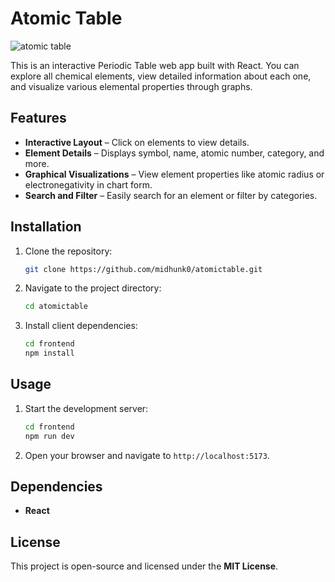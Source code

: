 # Atomic Table

![atomic table](https://github.com/user-attachments/assets/77b30b55-628d-4b04-b9ca-01a84c59f965)

This is an interactive Periodic Table web app built with React. You can explore all chemical elements, view detailed information about each one, and visualize various elemental properties through graphs.

## Features

- **Interactive Layout** – Click on elements to view details.
- **Element Details** – Displays symbol, name, atomic number, category, and more.
- **Graphical Visualizations** – View element properties like atomic radius or electronegativity in chart form.
- **Search and Filter** – Easily search for an element or filter by categories.

## Installation

1. Clone the repository:
    ```sh
    git clone https://github.com/midhunk0/atomictable.git
    ```
2. Navigate to the project directory:
    ```sh
    cd atomictable
    ```
3. Install client dependencies:
    ```sh
    cd frontend
    npm install
    ```

## Usage

1. Start the development server:
    ```sh
    cd frontend
    npm run dev
    ```
3. Open your browser and navigate to `http://localhost:5173`.

## Dependencies

- **React**

## License

This project is open-source and licensed under the **MIT License**.
